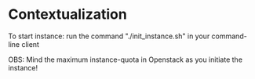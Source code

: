 # Contextualization

To start instance: run the command "./init_instance.sh" in your command-line client

OBS: Mind the maximum instance-quota in Openstack as you initiate the instance!

